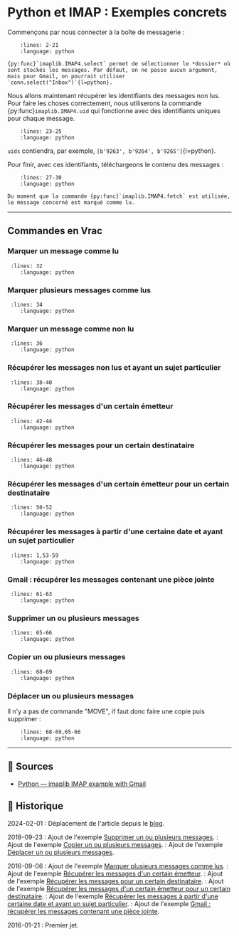 # Python et IMAP : Exemples concrets

Commençons par nous connecter à la boîte de messagerie :

```{literalinclude} snippets/imap-exemples-concrets.py
    :lines: 2-21
    :language: python
```

```{tip}
{py:func}`imaplib.IMAP4.select` permet de sélectionner le *dossier* où sont stockés les messages. Par défaut, on ne passe aucun argument, mais pour Gmail, on pourrait utiliser `conn.select("Inbox")`{l=python}.
```

Nous allons maintenant récupérer les identifiants des messages non lus. Pour faire les choses correctement, nous utiliserons la commande {py:func}`imaplib.IMAP4.uid` qui fonctionne avec des identifiants uniques pour chaque message.

```{literalinclude} snippets/imap-exemples-concrets.py
    :lines: 23-25
    :language: python
```

`uids` contiendra, par exemple, `[b'9263', b'9264', b'9265']`{l=python}.

Pour finir, avec ces identifiants, téléchargeons le contenu des messages :

```{literalinclude} snippets/imap-exemples-concrets.py
    :lines: 27-30
    :language: python
```

```{note}
Du moment que la commande {py:func}`imaplib.IMAP4.fetch` est utilisée, le message concerné est marqué comme lu.
```

---

## Commandes en Vrac

### Marquer un message comme lu

```{literalinclude} snippets/imap-exemples-concrets.py
 :lines: 32
    :language: python
```

### Marquer plusieurs messages comme lus

```{literalinclude} snippets/imap-exemples-concrets.py
 :lines: 34
    :language: python
```

### Marquer un message comme non lu

```{literalinclude} snippets/imap-exemples-concrets.py
 :lines: 36
    :language: python
```

### Récupérer les messages non lus et ayant un sujet particulier

```{literalinclude} snippets/imap-exemples-concrets.py
 :lines: 38-40
    :language: python
```

### Récupérer les messages d'un certain émetteur

```{literalinclude} snippets/imap-exemples-concrets.py
 :lines: 42-44
    :language: python
```

### Récupérer les messages pour un certain destinataire

```{literalinclude} snippets/imap-exemples-concrets.py
 :lines: 46-48
    :language: python
```

### Récupérer les messages d'un certain émetteur pour un certain destinataire

```{literalinclude} snippets/imap-exemples-concrets.py
 :lines: 50-52
    :language: python
```

### Récupérer les messages à partir d'une certaine date et ayant un sujet particulier

```{literalinclude} snippets/imap-exemples-concrets.py
 :lines: 1,53-59
    :language: python
```

### Gmail : récupérer les messages contenant une pièce jointe

```{literalinclude} snippets/imap-exemples-concrets.py
 :lines: 61-63
    :language: python
```

### Supprimer un ou plusieurs messages

```{literalinclude} snippets/imap-exemples-concrets.py
 :lines: 65-66
    :language: python
```

### Copier un ou plusieurs messages

```{literalinclude} snippets/imap-exemples-concrets.py
 :lines: 68-69
    :language: python
```

### Déplacer un ou plusieurs messages

Il n'y a pas de commande "MOVE", if faut donc faire une copie puis supprimer :

```{literalinclude} snippets/imap-exemples-concrets.py
    :lines: 68-69,65-66
    :language: python
```

---

## 🎣 Sources

- [Python — imaplib IMAP example with Gmail](https://yuji.wordpress.com/2011/06/22/python-imaplib-imap-example-with-gmail/)

## 📜 Historique

2024-02-01
: Déplacement de l'article depuis le [blog](https://www.tiger-222.fr/?d=2016/01/21/16/35/09-imap-exemple-concret).

2018-09-23
: Ajout de l'exemple [Supprimer un ou plusieurs messages](#supprimer-un-ou-plusieurs-messages).
: Ajout de l'exemple [Copier un ou plusieurs messages](#copier-un-ou-plusieurs-messages).
: Ajout de l'exemple [Déplacer un ou plusieurs messages](#deplacer-un-ou-plusieurs-messages).

2016-09-06
: Ajout de l'exemple [Marquer plusieurs messages comme lus](#marquer-plusieurs-messages-comme-lus).
: Ajout de l'exemple [Récupérer les messages d'un certain émetteur](#recuperer-les-messages-d-un-certain-emetteur).
: Ajout de l'exemple [Récupérer les messages pour un certain destinataire](#recuperer-les-messages-pour-un-certain-destinataire).
: Ajout de l'exemple [Récupérer les messages d'un certain émetteur pour un certain destinataire](#recuperer-les-messages-d-un-certain-emetteur-pour-un-certain-destinataire).
: Ajout de l'exemple [Récupérer les messages à partir d'une certaine date et ayant un sujet particulier](#recuperer-les-messages-a-partir-d-une-certaine-date-et-ayant-un-sujet-particulier).
: Ajout de l'exemple [Gmail : récupérer les messages contenant une pièce jointe](#gmail-recuperer-les-messages-contenant-une-piece-jointe).

2016-01-21
: Premier jet.
